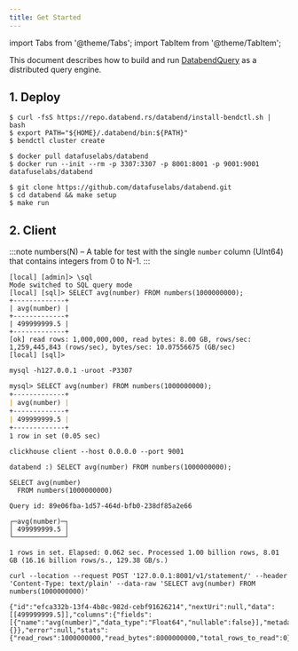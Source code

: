 ```yaml
---
title: Get Started
---
```


import Tabs from '@theme/Tabs';
import TabItem from '@theme/TabItem';

This document describes how to build and run [DatabendQuery](https://github.com/datafuselabs/databend/tree/main/query) as a distributed query engine.

## 1. Deploy

<Tabs>
  <TabItem value="binary" label="Release binary(Recommended)" default>

```shell
$ curl -fsS https://repo.databend.rs/databend/install-bendctl.sh | bash
$ export PATH="${HOME}/.databend/bin:${PATH}"
$ bendctl cluster create
```

  </TabItem>
  <TabItem value="docker" label="Run with Docker">

```shell
$ docker pull datafuselabs/databend
$ docker run --init --rm -p 3307:3307 -p 8001:8001 -p 9001:9001 datafuselabs/databend
```
  </TabItem>
  <TabItem value="source" label="From source">

```shell
$ git clone https://github.com/datafuselabs/databend.git
$ cd databend && make setup
$ make run
```
  </TabItem>
</Tabs>


## 2. Client

:::note
numbers(N) – A table for test with the single `number` column (UInt64) that contains integers from 0 to N-1.
:::

<Tabs>
<TabItem value="bendctl" label="bendctl" default>

```
[local] [admin]> \sql
Mode switched to SQL query mode
[local] [sql]> SELECT avg(number) FROM numbers(1000000000);
+-------------+
| avg(number) |
+-------------+
| 499999999.5 |
+-------------+
[ok] read rows: 1,000,000,000, read bytes: 8.00 GB, rows/sec: 1,259,445,843 (rows/sec), bytes/sec: 10.07556675 (GB/sec)
[local] [sql]>
```
</TabItem>
<TabItem value="mysql" label="MySQL Client">

```
mysql -h127.0.0.1 -uroot -P3307
```
```markdown
mysql> SELECT avg(number) FROM numbers(1000000000);
+-------------+
| avg(number) |
+-------------+
| 499999999.5 |
+-------------+
1 row in set (0.05 sec)
```
</TabItem>
<TabItem value="clickhouse" label="ClickHouse Client">

```
clickhouse client --host 0.0.0.0 --port 9001
```

```
databend :) SELECT avg(number) FROM numbers(1000000000);

SELECT avg(number)
  FROM numbers(1000000000)

Query id: 89e06fba-1d57-464d-bfb0-238df85a2e66

┌─avg(number)─┐
│ 499999999.5 │
└─────────────┘

1 rows in set. Elapsed: 0.062 sec. Processed 1.00 billion rows, 8.01 GB (16.16 billion rows/s., 129.38 GB/s.)
```
</TabItem>
<TabItem value="http" label="HTTP Client">

```
curl --location --request POST '127.0.0.1:8001/v1/statement/' --header 'Content-Type: text/plain' --data-raw 'SELECT avg(number) FROM numbers(1000000000)'
```

```
{"id":"efca332b-13f4-4b8c-982d-cebf91626214","nextUri":null,"data":[[499999999.5]],"columns":{"fields":[{"name":"avg(number)","data_type":"Float64","nullable":false}],"metadata":{}},"error":null,"stats":{"read_rows":1000000000,"read_bytes":8000000000,"total_rows_to_read":0}}
```
</TabItem>
</Tabs>
